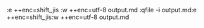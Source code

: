:e ++enc=shift_jis
:w ++enc=utf-8 output.md
:qfile -i output.md:e ++enc=shift_jis:w ++enc=utf-8 output.md
